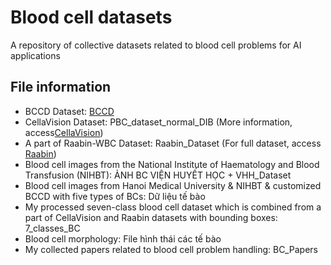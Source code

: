 # Blood cell datasets
A repository of collective datasets related to blood cell problems for AI applications 

## File information
- BCCD Dataset: [BCCD](https://github.com/Shenggan/BCCD_Dataset)
- CellaVision Dataset: PBC_dataset_normal_DIB (More information, access[CellaVision](https://www.sciencedirect.com/science/article/pii/S2352340920303681))
- A part of Raabin-WBC Dataset: Raabin_Dataset (For full dataset, access [Raabin](https://raabindata.com/))
- Blood cell images from the National Institute of Haematology and Blood Transfusion (NIHBT): ẢNH BC VIỆN HUYẾT HỌC + VHH_Dataset
- Blood cell images from Hanoi Medical University & NIHBT & customized BCCD with five types of BCs: Dữ liệu tế bào
- My processed seven-class blood cell dataset which is combined from a part of CellaVision and Raabin datasets with bounding boxes: 7_classes_BC
- Blood cell morphology: File hình thái các tế bào 
- My collected papers related to blood cell problem handling: BC_Papers
